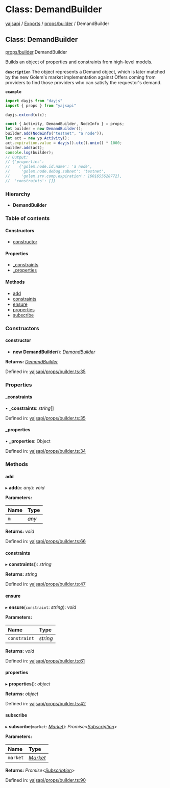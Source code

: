 # Class: DemandBuilder

[yajsapi](../yajsapi.md) / [Exports](../modules/) / [props/builder](../modules/props_builder.md) / DemandBuilder

## Class: DemandBuilder

[props/builder](../modules/props_builder.md).DemandBuilder

Builds an object of properties and constraints from high-level models.

**`description`** The object represents a Demand object, which is later matched by the new Golem's market implementation against Offers coming from providers to find those providers who can satisfy the requestor's demand.

**`example`**

```javascript
import dayjs from "dayjs"
import { props } from "yajsapi"

dayjs.extend(utc);

const { Activity, DemandBuilder, NodeInfo } = props;
let builder = new DemandBuilder();
builder.add(NodeInfo("testnet", "a node"));
let act = new yp.Activity();
act.expiration.value = dayjs().utc().unix() * 1000;
builder.add(act);
console.log(builder);
// Output:
// {'properties':
//    {'golem.node.id.name': 'a node',
//     'golem.node.debug.subnet': 'testnet',
//     'golem.srv.comp.expiration': 1601655628772},
//  'constraints': []}
```

### Hierarchy

* **DemandBuilder**

### Table of contents

#### Constructors

* [constructor](props_builder.demandbuilder.md#constructor)

#### Properties

* [\_constraints](props_builder.demandbuilder.md#_constraints)
* [\_properties](props_builder.demandbuilder.md#_properties)

#### Methods

* [add](props_builder.demandbuilder.md#add)
* [constraints](props_builder.demandbuilder.md#constraints)
* [ensure](props_builder.demandbuilder.md#ensure)
* [properties](props_builder.demandbuilder.md#properties)
* [subscribe](props_builder.demandbuilder.md#subscribe)

### Constructors

#### constructor

+ **new DemandBuilder**\(\): [_DemandBuilder_](props_builder.demandbuilder.md)

**Returns:** [_DemandBuilder_](props_builder.demandbuilder.md)

Defined in: [yajsapi/props/builder.ts:35](https://github.com/golemfactory/yajsapi/blob/289a25a/yajsapi/props/builder.ts#L35)

### Properties

#### \_constraints

• **\_constraints**: _string_\[\]

Defined in: [yajsapi/props/builder.ts:35](https://github.com/golemfactory/yajsapi/blob/289a25a/yajsapi/props/builder.ts#L35)

#### \_properties

• **\_properties**: Object

Defined in: [yajsapi/props/builder.ts:34](https://github.com/golemfactory/yajsapi/blob/289a25a/yajsapi/props/builder.ts#L34)

### Methods

#### add

▸ **add**\(`m`: _any_\): _void_

**Parameters:**

| Name | Type |
| :--- | :--- |
| `m` | _any_ |

**Returns:** _void_

Defined in: [yajsapi/props/builder.ts:66](https://github.com/golemfactory/yajsapi/blob/289a25a/yajsapi/props/builder.ts#L66)

#### constraints

▸ **constraints**\(\): _string_

**Returns:** _string_

Defined in: [yajsapi/props/builder.ts:47](https://github.com/golemfactory/yajsapi/blob/289a25a/yajsapi/props/builder.ts#L47)

#### ensure

▸ **ensure**\(`constraint`: _string_\): _void_

**Parameters:**

| Name | Type |
| :--- | :--- |
| `constraint` | _string_ |

**Returns:** _void_

Defined in: [yajsapi/props/builder.ts:61](https://github.com/golemfactory/yajsapi/blob/289a25a/yajsapi/props/builder.ts#L61)

#### properties

▸ **properties**\(\): _object_

**Returns:** _object_

Defined in: [yajsapi/props/builder.ts:42](https://github.com/golemfactory/yajsapi/blob/289a25a/yajsapi/props/builder.ts#L42)

#### subscribe

▸ **subscribe**\(`market`: [_Market_](rest_market.market.md)\): _Promise_&lt;[_Subscription_](rest_market.subscription.md)&gt;

**Parameters:**

| Name | Type |
| :--- | :--- |
| `market` | [_Market_](rest_market.market.md) |

**Returns:** _Promise_&lt;[_Subscription_](rest_market.subscription.md)&gt;

Defined in: [yajsapi/props/builder.ts:90](https://github.com/golemfactory/yajsapi/blob/289a25a/yajsapi/props/builder.ts#L90)

